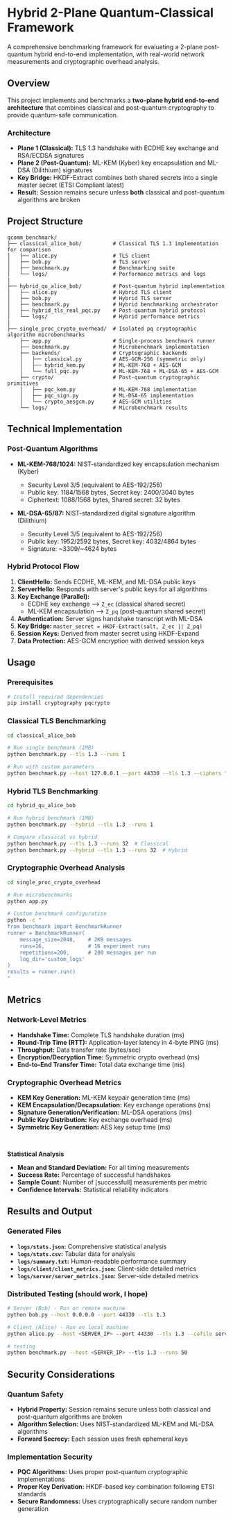 # Hybrid 2-Plane Quantum-Classical Framework

A comprehensive benchmarking framework for evaluating a 2-plane post-quantum hybrid end-to-end implementation, with real-world network measurements and cryptographic overhead analysis.

## Overview

This project implements and benchmarks a **two-plane hybrid end-to-end architecture** that combines classical and post-quantum cryptography to provide quantum-safe communication.

### Architecture

- **Plane 1 (Classical):** TLS 1.3 handshake with ECDHE key exchange and RSA/ECDSA signatures
- **Plane 2 (Post-Quantum):** ML-KEM (Kyber) key encapsulation and ML-DSA (Dilithium) signatures  
- **Key Bridge:** HKDF-Extract combines both shared secrets into a single master secret (ETSI Compliant latest)
- **Result:** Session remains secure unless **both** classical and post-quantum algorithms are broken

## Project Structure

```
qcomm_benchmark/
├── classical_alice_bob/          # Classical TLS 1.3 implementation for comparison
│   ├── alice.py                  # TLS client
│   ├── bob.py                    # TLS server
│   ├── benchmark.py              # Benchmarking suite
│   └── logs/                     # Performance metrics and logs
|
├── hybrid_qu_alice_bob/          # Post-quantum hybrid implementation
│   ├── alice.py                  # Hybrid TLS client
│   ├── bob.py                    # Hybrid TLS server
│   ├── benchmark.py              # Hybrid benchmarking orchestrator
│   ├── hybrid_tls_real_pqc.py    # Post-quantum hybrid protocol
│   └── logs/                     # Hybrid performance metrics
|
├── single_proc_crypto_overhead/  # Isolated pq cryptographic algorithm microbenchmarks
    ├── app.py                    # Single-process benchmark runner
    ├── benchmark.py              # Microbenchmark implementation
    ├── backends/                 # Cryptographic backends
    │   ├── classical.py          # AES-GCM-256 (symmetric only)
    │   ├── hybrid_kem.py         # ML-KEM-768 + AES-GCM
    │   └── full_pqc.py           # ML-KEM-768 + ML-DSA-65 + AES-GCM
    ├── crypto/                   # Post-quantum cryptographic primitives
    │   ├── pqc_kem.py            # ML-KEM-768 implementation
    │   ├── pqc_sign.py           # ML-DSA-65 implementation
    │   └── crypto_aesgcm.py      # AES-GCM utilities
    └── logs/                     # Microbenchmark results

```

## Technical Implementation

### Post-Quantum Algorithms

- **ML-KEM-768/1024:** NIST-standardized key encapsulation mechanism (Kyber)
  - Security Level 3/5 (equivalent to AES-192/256)
  - Public key: 1184/1568 bytes, Secret key: 2400/3040 bytes
  - Ciphertext: 1088/1568 bytes, Shared secret: 32 bytes

- **ML-DSA-65/87:** NIST-standardized digital signature algorithm (Dilithium)
  - Security Level 3/5 (equivalent to AES-192/256)
  - Public key: 1952/2592 bytes, Secret key: 4032/4864 bytes
  - Signature: ~3309/~4624 bytes

### Hybrid Protocol Flow

1. **ClientHello:** Sends ECDHE, ML-KEM, and ML-DSA public keys
2. **ServerHello:** Responds with server's public keys for all algorithms
3. **Key Exchange (Parallel):**
   - ECDHE key exchange --> `Z_ec` (classical shared secret)
   - ML-KEM encapsulation --> `Z_pq` (post-quantum shared secret)
4. **Authentication:** Server signs handshake transcript with ML-DSA
5. **Key Bridge:** `master_secret = HKDF-Extract(salt, Z_ec || Z_pq)`
6. **Session Keys:** Derived from master secret using HKDF-Expand
7. **Data Protection:** AES-GCM encryption with derived session keys

## Usage

### Prerequisites

```bash
# Install required dependencies
pip install cryptography pqcrypto
```

### Classical TLS Benchmarking

```bash
cd classical_alice_bob

# Run single benchmark (1MB)
python benchmark.py --tls 1.3 --runs 1

# Run with custom parameters
python benchmark.py --host 127.0.0.1 --port 44330 --tls 1.3 --ciphers "AESGCM:CHACHA20" --runs 32 --bytes 2097152
```

### Hybrid TLS Benchmarking

```bash
cd hybrid_qu_alice_bob

# Run hybrid benchmark (1MB)
python benchmark.py --hybrid --tls 1.3 --runs 1

# Compare classical vs hybrid
python benchmark.py --tls 1.3 --runs 32  # Classical
python benchmark.py --hybrid --tls 1.3 --runs 32  # Hybrid
```

### Cryptographic Overhead Analysis

```bash
cd single_proc_crypto_overhead

# Run microbenchmarks
python app.py

# Custom benchmark configuration
python -c "
from benchmark import BenchmarkRunner
runner = BenchmarkRunner(
    message_size=2048,    # 2KB messages
    runs=16,              # 16 experiment runs
    repetitions=200,      # 200 messages per run
    log_dir='custom_logs'
)
results = runner.run()
"
```

## Metrics

### Network-Level Metrics

- **Handshake Time:** Complete TLS handshake duration (ms)
- **Round-Trip Time (RTT):** Application-layer latency in 4-byte PING (ms)
- **Throughput:** Data transfer rate (bytes/sec)
- **Encryption/Decryption Time:** Symmetric crypto overhead (ms)
- **End-to-End Transfer Time:** Total data exchange time (ms)

### Cryptographic Overhead Metrics

- **KEM Key Generation:** ML-KEM keypair generation time (ms)
- **KEM Encapsulation/Decapsulation:** Key exchange operations (ms)
- **Signature Generation/Verification:** ML-DSA operations (ms)
- **Public Key Distribution:** Key exchange overhead (ms)
- **Symmetric Key Generation:** AES key setup time (ms)

<br>

**Statistical Analysis**

- **Mean and Standard Deviation:** For all timing measurements
- **Success Rate:** Percentage of successful handshakes
- **Sample Count:** Number of [successfull] measurements per metric
- **Confidence Intervals:** Statistical reliability indicators

## Results and Output

### Generated Files

- **`logs/stats.json`:** Comprehensive statistical analysis
- **`logs/stats.csv`:** Tabular data for analysis
- **`logs/summary.txt`:** Human-readable performance summary
- **`logs/client/client_metrics.json`:** Client-side detailed metrics
- **`logs/server/server_metrics.json`:** Server-side detailed metrics


### Distributed Testing (should work, I hope)

```bash
# Server (Bob) - Run on remote machine
python bob.py --host 0.0.0.0 --port 44330 --tls 1.3

# Client (Alice) - Run on local machine
python alice.py --host <SERVER_IP> --port 44330 --tls 1.3 --cafile server_cert.pem

# testing
python benchmark.py --host <SERVER_IP> --tls 1.3 --runs 50
```


## Security Considerations

### Quantum Safety

- **Hybrid Property:** Session remains secure unless both classical and post-quantum algorithms are broken
- **Algorithm Selection:** Uses NIST-standardized ML-KEM and ML-DSA algorithms
- **Forward Secrecy:** Each session uses fresh ephemeral keys

### Implementation Security

- **PQC Algorithms:** Uses proper post-quantum cryptographic implementations
- **Proper Key Derivation:** HKDF-based key combination following ETSI standards
- **Secure Randomness:** Uses cryptographically secure random number generation
